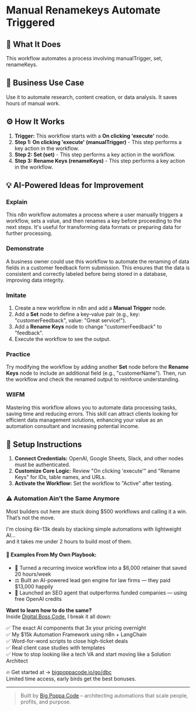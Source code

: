 # Manual Renamekeys Automate Triggered

## 🚀 What It Does
This workflow automates a process involving manualTrigger, set, renameKeys.

## 💼 Business Use Case
Use it to automate research, content creation, or data analysis. It saves hours of manual work.

## ⚙️ How It Works
1.  **Trigger:** This workflow starts with a **On clicking 'execute'** node.
2. **Step 1: On clicking 'execute' (manualTrigger)** - This step performs a key action in the workflow.
3. **Step 2: Set (set)** - This step performs a key action in the workflow.
4. **Step 3: Rename Keys (renameKeys)** - This step performs a key action in the workflow.

## 💡 AI-Powered Ideas for Improvement
### Explain
This n8n workflow automates a process where a user manually triggers a workflow, sets a value, and then renames a key before proceeding to the next steps. It's useful for transforming data formats or preparing data for further processing.

### Demonstrate
A business owner could use this workflow to automate the renaming of data fields in a customer feedback form submission. This ensures that the data is consistent and correctly labeled before being stored in a database, improving data integrity.

### Imitate
1. Create a new workflow in n8n and add a **Manual Trigger** node.
2. Add a **Set** node to define a key-value pair (e.g., key: "customerFeedback", value: "Great service!").
3. Add a **Rename Keys** node to change "customerFeedback" to "feedback".
4. Execute the workflow to see the output.

### Practice
Try modifying the workflow by adding another **Set** node before the **Rename Keys** node to include an additional field (e.g., "customerName"). Then, run the workflow and check the renamed output to reinforce understanding.

### WIIFM
Mastering this workflow allows you to automate data processing tasks, saving time and reducing errors. This skill can attract clients looking for efficient data management solutions, enhancing your value as an automation consultant and increasing potential income.

## 🔧 Setup Instructions
1. **Connect Credentials:** OpenAI, Google Sheets, Slack, and other nodes must be authenticated.
2. **Customize Core Logic:** Review "On clicking 'execute'" and "Rename Keys" for IDs, table names, and URLs.
3. **Activate the Workflow:** Set the workflow to "Active" after testing.

### ⚠️ Automation Ain’t the Same Anymore

Most builders out here are stuck doing $500 workflows and calling it a win.  
That’s not the move.  

I'm closing $6k–$13k deals by stacking simple automations with lightweight AI...  
and it takes me under 2 hours to build most of them.

#### 🧠 Examples From My Own Playbook:
- 🔁 Turned a recurring invoice workflow into a $6,000 retainer that saved 20 hours/week  
- ⚖️ Built an AI-powered lead gen engine for law firms — they paid $13,000 happily  
- 🚀 Launched an SEO agent that outperforms funded companies — using free OpenAI credits  

**Want to learn how to do the same?**  
Inside [Digital Boss Code](https://bigpoppacode.io/go/dbc), I break it all down:

✅ The exact AI components that 3x your pricing overnight  
✅ My $15k Automation Framework using n8n + LangChain  
✅ Word-for-word scripts to close high-ticket deals  
✅ Real client case studies with templates  
✅ How to stop looking like a tech VA and start moving like a Solution Architect  

🔥 Get started at → [bigpoppacode.io/go/dbc](https://bigpoppacode.io/go/dbc)  
Limited time access, early birds get the best bonuses.

---
> Built by [Big Poppa Code](https://bigpoppacode.io) – architecting automations that scale people, profits, and purpose.
